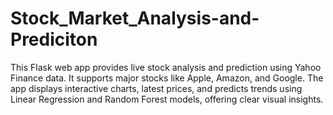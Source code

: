 # Stock_Market_Analysis-and-Prediciton
This Flask web app provides live stock analysis and prediction using Yahoo Finance data. It supports major stocks like Apple, Amazon, and Google. The app displays interactive charts, latest prices, and predicts trends using Linear Regression and Random Forest models, offering clear visual insights.
